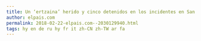 ```yaml
---
title: Un ‘ertzaina’ herido y cinco detenidos en los incidentes en San Mamés antes del partido ante el Spartak
author: elpais.com
permalink: 2018-02-22-elpais.com--2030129940.html
tags: hy en de ru hy fr it zh-CN zh-TW ar fa
---
```


